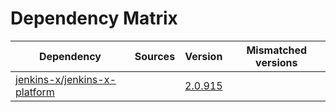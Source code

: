 # Dependency Matrix

Dependency | Sources | Version | Mismatched versions
---------- | ------- | ------- | -------------------
[jenkins-x/jenkins-x-platform](https://github.com/jenkins-x/jenkins-x-platform) |  | [2.0.915](https://github.com/jenkins-x/jenkins-x-platform/releases/tag/v2.0.915) | 
